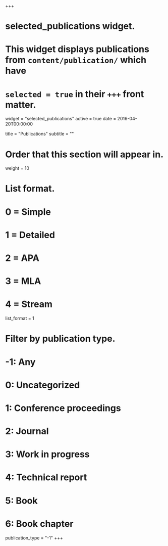 +++
# selected_publications widget.
# This widget displays publications from `content/publication/` which have
# `selected = true` in their `+++` front matter.
widget = "selected_publications"
active = true
date = 2016-04-20T00:00:00

title = "Publications"
subtitle = ""

# Order that this section will appear in.
weight = 10

# List format.
#   0 = Simple
#   1 = Detailed
#   2 = APA
#   3 = MLA
#   4 = Stream
list_format = 1

# Filter by publication type.
# -1: Any
#  0: Uncategorized
#  1: Conference proceedings
#  2: Journal
#  3: Work in progress
#  4: Technical report
#  5: Book
#  6: Book chapter
publication_type = "-1"
+++

